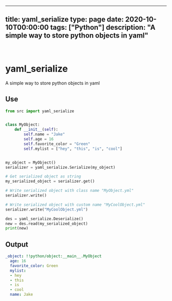 
---
title: yaml_serialize
type: page
date: 2020-10-10T00:00:00
tags: ["Python"]
description: "A simple way to store python objects in yaml"
---


<br>

# yaml_serialize
A simple way to store python objects in yaml 

## Use
```py
from src import yaml_serialize


class MyObject:
    def __init__(self):
        self.name = "Jake"
        self.age = 16
        self.favorite_color = "Green"
        self.mylist = ["hey", "this", "is", "cool"]


my_object = MyObject()
serializer = yaml_serialize.Serialize(my_object)

# Get serialized object as string
my_serialized_object = serializer.get()

# Write serialized object with class name "MyObject.yml"
serializer.write()

# Write serialized object with custom name "MyCoolObject.yml"
serializer.write("MyCoolObject.yml")

des = yaml_serialize.Deserialize()
new = des.read(my_serialized_object)
print(new)
```

## Output
```yml
_object: !!python/object:__main__.MyObject
  age: 16
  favorite_color: Green
  mylist:
  - hey
  - this
  - is
  - cool
  name: Jake
```

